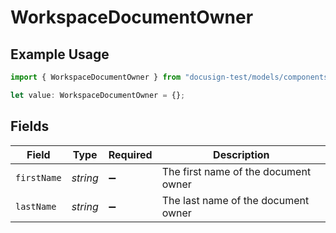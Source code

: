 # WorkspaceDocumentOwner

## Example Usage

```typescript
import { WorkspaceDocumentOwner } from "docusign-test/models/components";

let value: WorkspaceDocumentOwner = {};
```

## Fields

| Field                                | Type                                 | Required                             | Description                          |
| ------------------------------------ | ------------------------------------ | ------------------------------------ | ------------------------------------ |
| `firstName`                          | *string*                             | :heavy_minus_sign:                   | The first name of the document owner |
| `lastName`                           | *string*                             | :heavy_minus_sign:                   | The last name of the document owner  |